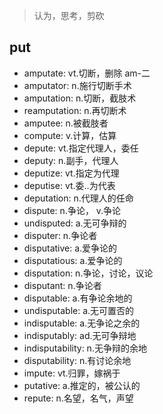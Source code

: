 > 认为，思考，剪砍

## put

- amputate: vt.切断，删除 am-二
- amputator: n.施行切断手术
- amputation: n.切断，截肢术
- reamputation: n.再切断术
- amputee: n.被截肢者
- compute: v.计算，估算
- depute: vt.指定代理人，委任
- deputy: n.副手，代理人
- deputize: vt.指定为代理
- deputise: vt.委..为代表
- deputation: n.代理人的任命
- dispute: n.争论， v.争论
- undisputed: a.无可争辩的
- disputer: n.争论者
- disputative: a.爱争论的
- disputatious: a.爱争论的
- disputation: n.争论，讨论，议论
- disputant: n.争论者
- disputable: a.有争论余地的
- undisputable: a.无可置否的
- indisputable: a.无争论之余的
- indisputably: ad.无可争辩地
- indisputability: n.无争辩的余地
- disputability: n.有讨论余地
- impute: vt.归罪，嫁祸于
- putative: a.推定的，被公认的
- repute: n.名望，名气，声望